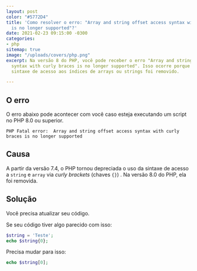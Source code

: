 ```yaml
---
layout: post
color: "#5772D4"
title: 'Como resolver o erro: "Array and string offset access syntax with curly braces
  is no longer supported"?'
date: 2021-02-23 09:15:00 -0300
categories:
- php
sitemap: true
image: "/uploads/covers/php.png"
excerpt: Na versão 8 do PHP, você pode receber o erro "Array and string offset access
  syntax with curly braces is no longer supported". Isso ocorre porque o suporte a
  sintaxe de acesso aos índices de arrays ou strings foi removido.

---
```

## O erro

O erro abaixo pode acontecer com você caso esteja executando um script no PHP 8.0 ou superior.

```text
PHP Fatal error:  Array and string offset access syntax with curly braces is no longer supported
```

## Causa

A partir da versão 7.4, o PHP tornou depreciada o uso da sintaxe de acesso a `string` e `array` via _curly brackets_ (chaves `{}`) . Na versão 8.0 do PHP, ela foi removida.

## Solução

Você precisa atualizar seu código.

Se seu código tiver algo parecido com isso:

```php
$string = 'Teste';
echo $string{0};
```

Precisa mudar para isso:

```php
echo $string[0];
```